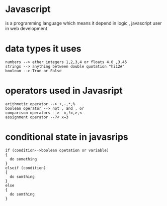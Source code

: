 # Javascript 
is a programming language which means it depend in logic , javascript user in web development 
# data types it uses

```
numbers --> ether integers 1,2,3,4 or floats 4.0 ,3.45 
strings --> anything between double quotation "hi12#" 
boolean --> True or False 
```
# operators used in Javasript
```
arithmetic operator --> +,-,*,% 
boolean operator --> not , and , or
comparison operators -->  =,!=,>,< 
assignment operator --?< x=3
``` 

# conditional state in javasrips 
```
if (condition-->boolean opetation or variable)
{
  do something 
}
elseif (condition)
{
  do somthing 
}
else 
{
  do somthing 
}
```
